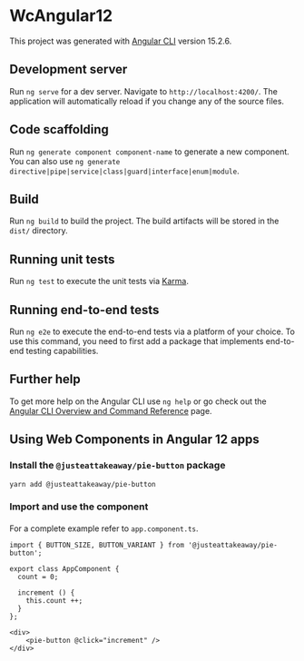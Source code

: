 # WcAngular12

This project was generated with [Angular CLI](https://github.com/angular/angular-cli) version 15.2.6.

## Development server

Run `ng serve` for a dev server. Navigate to `http://localhost:4200/`. The application will automatically reload if you change any of the source files.

## Code scaffolding

Run `ng generate component component-name` to generate a new component. You can also use `ng generate directive|pipe|service|class|guard|interface|enum|module`.

## Build

Run `ng build` to build the project. The build artifacts will be stored in the `dist/` directory.

## Running unit tests

Run `ng test` to execute the unit tests via [Karma](https://karma-runner.github.io).

## Running end-to-end tests

Run `ng e2e` to execute the end-to-end tests via a platform of your choice. To use this command, you need to first add a package that implements end-to-end testing capabilities.

## Further help

To get more help on the Angular CLI use `ng help` or go check out the [Angular CLI Overview and Command Reference](https://angular.io/cli) page.


## Using Web Components in Angular 12 apps

### Install the `@justeattakeaway/pie-button` package

`yarn add @justeattakeaway/pie-button`

### Import and use the component

#### 
For a complete example refer to `app.component.ts`.

```
import { BUTTON_SIZE, BUTTON_VARIANT } from '@justeattakeaway/pie-button';

export class AppComponent {
  count = 0;

  increment () {
    this.count ++;
  }
};

```
```
<div>
    <pie-button @click="increment" />
</div>
```
